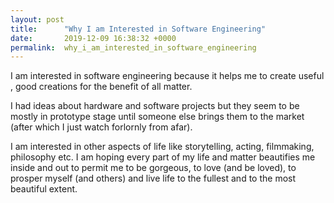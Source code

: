 ```yaml
---
layout: post
title:      "Why I am Interested in Software Engineering"
date:       2019-12-09 16:38:32 +0000
permalink:  why_i_am_interested_in_software_engineering
---
```



I am interested in software engineering because it helps me to create useful , good creations for the benefit of all matter.

I had ideas about hardware and software projects but they seem to be mostly in prototype stage until someone else brings them to the market (after which I just watch forlornly from afar).


I am interested in other aspects of life like storytelling, acting, filmmaking, philosophy etc.
I am hoping every part of my life and matter beautifies me inside and out to permit me to be gorgeous, to love (and be loved), to prosper myself (and others) and live life to the fullest and to the most beautiful extent.

